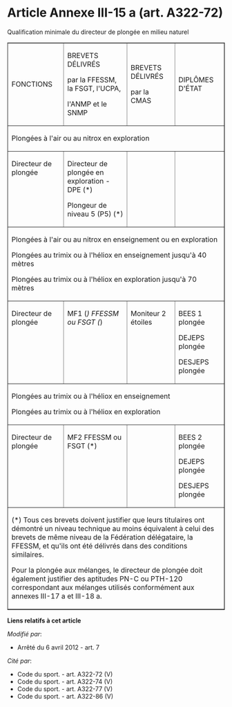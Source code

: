 # Article Annexe III-15 a (art. A322-72)

Qualification minimale du directeur de plongée en milieu naturel

<table cellpadding="0" align="center" width="750" border="1">
  <tbody>
    <tr>
      <td>

FONCTIONS

</td>
      <td>

BREVETS DÉLIVRÉS

par la FFESSM, la FSGT, l'UCPA,

l'ANMP et le SNMP

</td>
      <td>

BREVETS DÉLIVRÉS

par la CMAS

</td>
      <td>

DIPLÔMES D'ÉTAT

</td>
    </tr>
    <tr>
      <td colspan="4">

Plongées à l'air ou au nitrox en exploration

</td>
    </tr>
    <tr>
      <td valign="top">

Directeur de plongée 

</td>
      <td valign="top">

Directeur de plongée en exploration - DPE (*)

Plongeur de niveau 5 (P5) (*)

</td>
      <td valign="top">
      </td><td valign="top">
    </td></tr>
    <tr>
      <td colspan="4">

Plongées à l'air ou au nitrox en enseignement ou en exploration

Plongées au trimix ou à l'héliox en enseignement jusqu'à 40 mètres

Plongées au trimix ou à l'héliox en exploration jusqu'à 70 mètres

</td>
    </tr>
    <tr>
      <td valign="top">

Directeur de plongée

</td>
      <td valign="top">

MF1 (*) FFESSM ou FSGT (*)

</td>
      <td valign="top">

Moniteur 2 étoiles

</td>
      <td valign="top">

BEES 1 plongée

DEJEPS plongée

DESJEPS plongée

</td>
    </tr>
    <tr>
      <td colspan="4">

Plongées au trimix ou à l'héliox en enseignement

Plongées au trimix ou à l'héliox en exploration

</td>
    </tr>
    <tr>
      <td valign="top">

Directeur de plongée

</td>
      <td valign="top">

MF2 FFESSM ou FSGT (*)

</td>
      <td valign="top">
      </td><td valign="top">

BEES 2 plongée

DEJEPS plongée

DESJEPS plongée

</td>
    </tr>
    <tr>
      <td colspan="4">

(*) Tous ces brevets doivent justifier que leurs titulaires ont démontré un niveau technique au moins équivalent à celui des
brevets de même niveau de la Fédération délégataire, la FFESSM, et qu'ils ont été délivrés dans des conditions similaires.

Pour la plongée aux mélanges, le directeur de plongée doit également justifier des aptitudes PN-C ou PTH-120 correspondant
aux mélanges utilisés conformément aux annexes III-17 a et III-18 a.

</td>
    </tr>
  </tbody>
</table>

**Liens relatifs à cet article**

_Modifié par_:

  - Arrêté du 6 avril 2012 - art. 7

_Cité par_:

  - Code du sport. - art. A322-72 (V)
  - Code du sport. - art. A322-74 (V)
  - Code du sport. - art. A322-77 (V)
  - Code du sport. - art. A322-86 (V)
